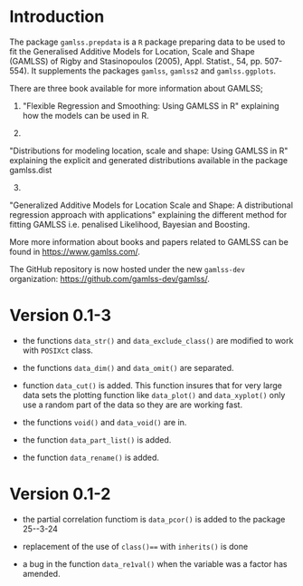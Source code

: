 # Introduction

The package `gamlss.prepdata` is a `R` package preparing data to be used to fit the Generalised Additive Models for Location, Scale and Shape (GAMLSS) of Rigby and Stasinopoulos (2005),  Appl. Statist., 54,  pp. 507-554). It supplements the packages `gamlss`,  `gamlss2` and `gamlss.ggplots`.

There are three book available for more information about GAMLSS; 

 1) "Flexible Regression and Smoothing: Using GAMLSS in R" 
explaining how the models can be used in R.

2) 
"Distributions for modeling location, scale and shape: Using GAMLSS in R" 
explaining the explicit and generated distributions available in the 
package gamlss.dist  

3)  
"Generalized Additive Models for Location Scale and Shape: A distributional 
regression  approach with applications" 
explaining the different method for fitting GAMLSS i.e. penalised Likelihood, Bayesian and Boosting.  
 
More more information about books and papers related to GAMLSS can be found in
<https://www.gamlss.com/>.
 
 
The GitHub repository is now hosted under the new `gamlss-dev` organization:
  <https://github.com/gamlss-dev/gamlss/>.

# Version 0.1-3

* the functions `data_str()` and `data_exclude_class()`  are modified to work with `POSIXct` class. 

* the functions `data_dim()` and `data_omit()` are separated. 

* function `data_cut()` is added. This function insures that for very large data sets the plotting function like `data_plot()` and `data_xyplot()` only use a random part of the data so they are are working fast. 

* the functions `void()` and `data_void()` are in.

* the function `data_part_list()` is added.

* the function `data_rename()` is added.


# Version 0.1-2

* the partial correlation functiom is `data_pcor()` is added to the package 25--3-24

* replacement  of the use of `class()==` with `inherits()` is done 

* a bug in the function `data_re1val()` when the variable was a factor has amended.

